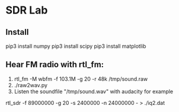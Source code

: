 # SDR Lab

## Install
pip3 install numpy
pip3 install scipy
pip3 install matplotlib


## Hear FM radio with rtl_fm:
1. rtl_fm -M wbfm -f 103.1M -g 20 -r 48k /tmp/sound.raw
2. ./raw2wav.py
3. Listen the soundfile "/tmp/sound.wav" with audacity for example



rtl_sdr -f 89000000 -g 20 -s 2400000 -n 24000000 - > ./iq2.dat 

